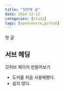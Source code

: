 ```yaml
---
title: "첫번째 글"
date: 2024-12-12
categories: [study]
tags: [opensource,github]
---
```

첫 글

## 서브 헤딩
깃허브 페이지 만들어보기

- 도커를 처음 사용해봤다.
- 쉽지 않다.
